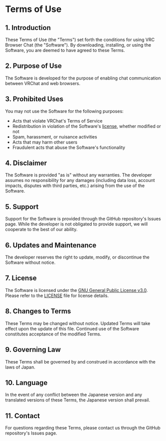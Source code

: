 # Terms of Use

## 1. Introduction

These Terms of Use (the "Terms") set forth the conditions for using VRC Browser Chat (the "Software"). By downloading, installing, or using the Software, you are deemed to have agreed to these Terms.

## 2. Purpose of Use

The Software is developed for the purpose of enabling chat communication between VRChat and web browsers.

## 3. Prohibited Uses

You may not use the Software for the following purposes:

- Acts that violate VRChat's Terms of Service
- Redistribution in violation of the Software's [license](LICENSE), whether modified or not
- Spam, harassment, or nuisance activities
- Acts that may harm other users
- Fraudulent acts that abuse the Software's functionality

## 4. Disclaimer

The Software is provided "as is" without any warranties. The developer assumes no responsibility for any damages (including data loss, account impacts, disputes with third parties, etc.) arising from the use of the Software.

## 5. Support

Support for the Software is provided through the GitHub repository's Issues page. While the developer is not obligated to provide support, we will cooperate to the best of our ability.

## 6. Updates and Maintenance

The developer reserves the right to update, modify, or discontinue the Software without notice.

## 7. License

The Software is licensed under the [GNU General Public License v3.0](LICENSE). Please refer to the [LICENSE](LICENSE) file for license details.

## 8. Changes to Terms

These Terms may be changed without notice. Updated Terms will take effect upon the update of this file. Continued use of the Software constitutes acceptance of the modified Terms.

## 9. Governing Law

These Terms shall be governed by and construed in accordance with the laws of Japan.

## 10. Language

In the event of any conflict between the Japanese version and any translated versions of these Terms, the Japanese version shall prevail.

## 11. Contact

For questions regarding these Terms, please contact us through the GitHub repository's Issues page.
